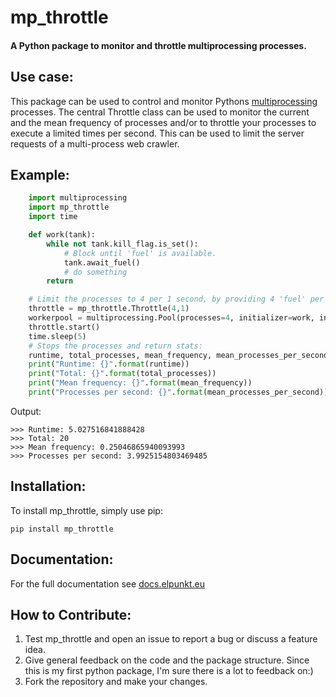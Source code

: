 # mp_throttle
#### A Python package to monitor and throttle multiprocessing processes.

## Use case:
This package can be used to control and monitor Pythons [multiprocessing](https://docs.python.org/3.4/library/multiprocessing.html?highlight=process) processes. The central Throttle class can be used to monitor the current and the mean frequency of processes and/or to throttle your processes to execute a limited times per second. This can be used to limit the server requests of a multi-process web crawler.

## Example:
```python
    import multiprocessing
    import mp_throttle
    import time

    def work(tank):
        while not tank.kill_flag.is_set():
            # Block until 'fuel' is available.
            tank.await_fuel()
            # do something
        return

    # Limit the processes to 4 per 1 second, by providing 4 'fuel' per second.
    throttle = mp_throttle.Throttle(4,1)
    workerpool = multiprocessing.Pool(processes=4, initializer=work, initargs=(throttle,))
    throttle.start()
    time.sleep(5)
    # Stops the processes and return stats:
    runtime, total_processes, mean_frequency, mean_processes_per_second = throttle.stop()
    print("Runtime: {}".format(runtime))
    print("Total: {}".format(total_processes))
    print("Mean frequency: {}".format(mean_frequency))
    print("Processes per second: {}".format(mean_processes_per_second))
```
Output:

    >>> Runtime: 5.027516841888428
    >>> Total: 20
    >>> Mean frequency: 0.25046865940093993
    >>> Processes per second: 3.9925154803469485


## Installation:

To install mp_throttle, simply use pip:

    pip install mp_throttle


## Documentation:
For the full documentation see [docs.elpunkt.eu](http://docs.elpunkt.eu/mp_throttle)

## How to Contribute:
1. Test mp_throttle and open an issue to report a bug or discuss a feature idea.
2. Give general feedback on the code and the package structure. Since this is my first python package, I'm sure there is a lot to feedback on:)
3. Fork the repository and make your changes.
